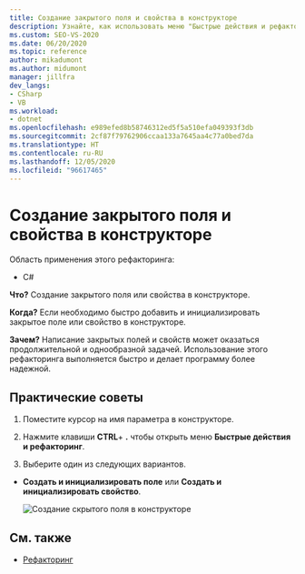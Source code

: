 ```yaml
---
title: Создание закрытого поля и свойства в конструкторе
description: Узнайте, как использовать меню "Быстрые действия и рефакторинг" для создания закрытого поля или свойства в конструкторе.
ms.custom: SEO-VS-2020
ms.date: 06/20/2020
ms.topic: reference
author: mikadumont
ms.author: midumont
manager: jillfra
dev_langs:
- CSharp
- VB
ms.workload:
- dotnet
ms.openlocfilehash: e989efed8b58746312ed5f5a510efa049393f3db
ms.sourcegitcommit: 2cf87f79762906ccaa133a7645aa4c77a0bed7da
ms.translationtype: HT
ms.contentlocale: ru-RU
ms.lasthandoff: 12/05/2020
ms.locfileid: "96617465"
---
```

# <a name="generate-private-field-and-property-from-constructor"></a>Создание закрытого поля и свойства в конструкторе

Область применения этого рефакторинга: 

- C# 

**Что?** Создание закрытого поля или свойства в конструкторе. 

**Когда?** Если необходимо быстро добавить и инициализировать закрытое поле или свойство в конструкторе.

**Зачем?** Написание закрытых полей и свойств может оказаться продолжительной и однообразной задачей. Использование этого рефакторинга выполняется быстро и делает программу более надежной.

## <a name="how-to"></a>Практические советы 

1. Поместите курсор на имя параметра в конструкторе.

2. Нажмите клавиши **CTRL**+ **.** чтобы открыть меню **Быстрые действия и рефакторинг**.
   
3. Выберите один из следующих вариантов.

- **Создать и инициализировать поле** или **Создать и инициализировать свойство**.

   ![Создание скрытого поля в конструкторе](media/generate-private-field-from-constructor.png)

## <a name="see-also"></a>См. также 

- [Рефакторинг](../refactoring-in-visual-studio.md)
